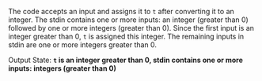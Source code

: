 The code accepts an input and assigns it to `t` after converting it to an integer. The stdin contains one or more inputs: an integer (greater than 0) followed by one or more integers (greater than 0). Since the first input is an integer greater than 0, `t` is assigned this integer. The remaining inputs in stdin are one or more integers greater than 0.

Output State: **`t` is an integer greater than 0, stdin contains one or more inputs: integers (greater than 0)**